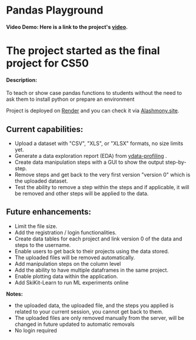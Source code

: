 # Pandas Playground

#### Video Demo:  Here is a link to the project's [video](https://cs50-vid.alashmony.site/).

# The project started as the final project for CS50

#### Description:

To teach or show case pandas functions to students without the need to ask them to install python or prepare an environment

Project is deployed on [Render](https://render.com/) and you can check it via [Alashmony.site](https://pandas.alashmony.site).

## Current capabilities:

- Upload a dataset with "CSV", "XLS", or "XLSX" formats, no size limits yet.
- Generate a data exploration report (EDA) from [ydata-profiling](https://github.com/ydataai/ydata-profiling) .
- Create data manipulation steps with a GUI to show the output step-by-step.
- Remove steps and get back to the very first version "version 0" which is the uploaded dataset.
- Test the ability to remove a step within the steps and if applicable, it will be removed and other steps will be applied to the data.


## Future enhancements:

- Limit the file size.
- Add the registration / login functionalities.
- Create data tables for each project and link version 0 of the data and steps to the username.
- Enable users to get back to their projects using the data stored. 
- The uploaded files will be removed automatically.
- Add manipulation steps on the column level
- Add the ability to have multiple dataframes in the same project.
- Enable plotting data within the application.
- Add SkiKit-Learn to run ML experiments online

**Notes:**

* the uploaded data, the uploaded file, and the steps you applied is related to your current session, you cannot get back to them.
* The uploaded files are only removed manually from the server, will be changed in future updated to automatic removals
* No login required